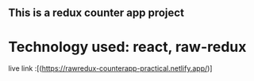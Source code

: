 ## This is a redux counter app project
# Technology used: react, raw-redux

live link :[(https://rawredux-counterapp-practical.netlify.app/)]